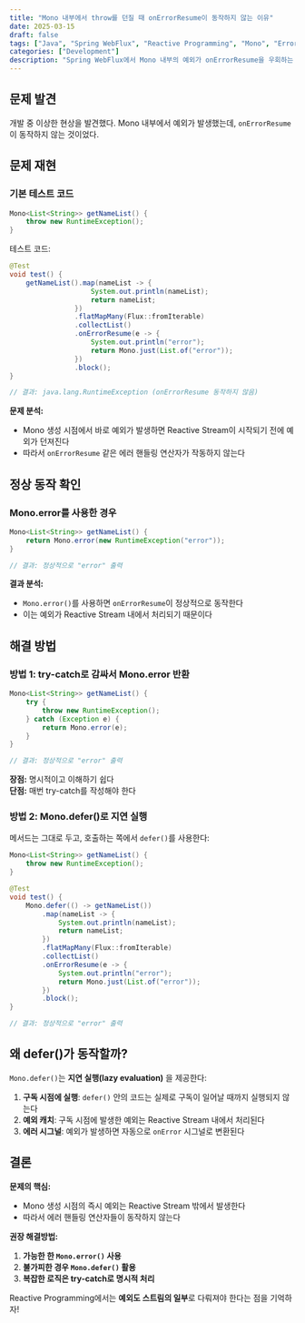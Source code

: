 ```yaml
---
title: "Mono 내부에서 throw를 던질 때 onErrorResume이 동작하지 않는 이유"
date: 2025-03-15
draft: false
tags: ["Java", "Spring WebFlux", "Reactive Programming", "Mono", "Error Handling"]
categories: ["Development"]
description: "Spring WebFlux에서 Mono 내부의 예외가 onErrorResume을 우회하는 문제와 해결 방법을 알아보자."
---
```


## 문제 발견

개발 중 이상한 현상을 발견했다. Mono 내부에서 예외가 발생했는데, `onErrorResume`이 동작하지 않는 것이었다.

## 문제 재현

### 기본 테스트 코드

```java
Mono<List<String>> getNameList() {
    throw new RuntimeException();
}
```

테스트 코드:

```java
@Test
void test() {
    getNameList().map(nameList -> {
                    System.out.println(nameList);
                    return nameList;
                })
                .flatMapMany(Flux::fromIterable)
                .collectList()
                .onErrorResume(e -> {
                    System.out.println("error");
                    return Mono.just(List.of("error"));
                })
                .block();
}

// 결과: java.lang.RuntimeException (onErrorResume 동작하지 않음)
```

**문제 분석:**
- Mono 생성 시점에서 바로 예외가 발생하면 Reactive Stream이 시작되기 전에 예외가 던져진다
- 따라서 `onErrorResume` 같은 에러 핸들링 연산자가 작동하지 않는다

## 정상 동작 확인

### Mono.error를 사용한 경우

```java
Mono<List<String>> getNameList() {
    return Mono.error(new RuntimeException("error"));
}

// 결과: 정상적으로 "error" 출력
```

**결과 분석:**
- `Mono.error()`를 사용하면 `onErrorResume`이 정상적으로 동작한다
- 이는 예외가 Reactive Stream 내에서 처리되기 때문이다

## 해결 방법

### 방법 1: try-catch로 감싸서 Mono.error 반환

```java
Mono<List<String>> getNameList() {
    try {
        throw new RuntimeException();
    } catch (Exception e) {
        return Mono.error(e);
    }
}

// 결과: 정상적으로 "error" 출력
```

**장점:** 명시적이고 이해하기 쉽다  
**단점:** 매번 try-catch를 작성해야 한다

### 방법 2: Mono.defer()로 지연 실행

메서드는 그대로 두고, 호출하는 쪽에서 `defer()`를 사용한다:

```java
Mono<List<String>> getNameList() {
    throw new RuntimeException();
}
```

```java
@Test
void test() {
    Mono.defer(() -> getNameList())
        .map(nameList -> {
            System.out.println(nameList);
            return nameList;
        })
        .flatMapMany(Flux::fromIterable)
        .collectList()
        .onErrorResume(e -> {
            System.out.println("error");
            return Mono.just(List.of("error"));
        })
        .block();
}

// 결과: 정상적으로 "error" 출력
```

## 왜 defer()가 동작할까?

`Mono.defer()`는 **지연 실행(lazy evaluation)** 을 제공한다:

1. **구독 시점에 실행**: `defer()` 안의 코드는 실제로 구독이 일어날 때까지 실행되지 않는다
2. **예외 캐치**: 구독 시점에 발생한 예외는 Reactive Stream 내에서 처리된다
3. **에러 시그널**: 예외가 발생하면 자동으로 `onError` 시그널로 변환된다

## 결론

**문제의 핵심:**
- Mono 생성 시점의 즉시 예외는 Reactive Stream 밖에서 발생한다
- 따라서 에러 핸들링 연산자들이 동작하지 않는다

**권장 해결방법:**
1. **가능한 한 `Mono.error()` 사용**
2. **불가피한 경우 `Mono.defer()` 활용**
3. **복잡한 로직은 try-catch로 명시적 처리**

Reactive Programming에서는 **예외도 스트림의 일부**로 다뤄져야 한다는 점을 기억하자!

